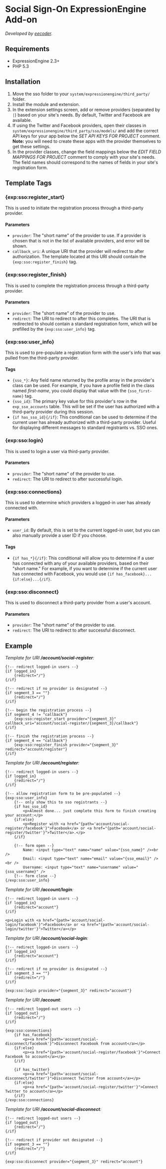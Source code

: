 # Social Sign-On ExpressionEngine Add-on

_Developed by [eecoder](http://eecoder.com/)._

## Requirements

* ExpressionEngine 2.3+
* PHP 5.3

## Installation

1. Move the sso folder to your `system/expressionengine/third_party/` folder.
2. Install the module and extension.
3. In the extension settings screen, add or remove providers (separated by `|`) based on your site's needs. By default, Twitter and Facebook are available.
4. If using the Twitter and Facebook providers, open their classes in `system/expressionengine/third_party/sso/models/` and add the correct API keys for your app below the _SET API KEYS FOR PROJECT_ comment. **Note:** you will need to create these apps with the provider themselves to get these settings.
5. In the provider classes, change the field mappings below the _EDIT FIELD MAPPINGS FOR PROJECT_ comment to comply with your site's needs. The field names should correspond to the names of fields in your site's registration form.

## Template Tags

### {exp:sso:register_start}

This is used to initiate the registration process through a third-party provider.

#### Parameters

* `provider`: The "short name" of the provider to use. If a provider is chosen that is not in the list of available providers, and error will be shown.
* `callback_uri`: A unique URI that the provider will redirect to after authorization. The template located at this URI should contain the `{exp:sso:register_finish}` tag.

### {exp:sso:register_finish}

This is used to complete the registration process through a third-party provider.

#### Parameters

* `provider`: The "short name" of the provider to use.
* `redirect`: The URI to redirect to after this completes. The URI that is redirected to should contain a standard registration form, which will be prefilled by the `{exp:sso:user_info}` tag.

### {exp:sso:user_info}

This is used to pre-populate a registration form with the user's info that was pulled from the third-party provider.

#### Tags

* `{sso_*}`: Any field name returned by the profile array in the provider's class can be used. For example, if you have a profile field in the class named _first-name_, you could display that value with the `{sso_first-name}` tag.
* `{sso_id}`: The primary key value for this provider's row in the `exp_sso_accounts` table. This will be set if the user has authorized with a third-party provider during this session.
* `{if has_sso_id}{/if}`: This conditional can be used to determine if the current user has already authorized with a third-party provider. Useful for displaying different messages to standard registrants vs. SSO ones.

### {exp:sso:login}

This is used to login a user via third-party provider.

#### Parameters

* `provider`: The "short name" of the provider to use.
* `redirect`: The URI to redirect to after successful login.

### {exp:sso:connections}

This is used to determine which providers a logged-in user has already connected with.

#### Parameters

* `user_id`: By default, this is set to the current logged-in user, but you can also manually provide a user ID if you choose.

#### Tags

* `{if has_*}{/if}`: This conditional will allow you to determine if a user has connected with any of your available providers, based on their "short name." For example, if you want to determine if the current user has connected with Facebook, you would use `{if has_facebook}...{if:else}...{/if}`.

### {exp:sso:disconnect}

This is used to disconnect a third-party provider from a user's account.

#### Parameters

* `provider`: The "short name" of the provider to use.
* `redirect`: The URI to redirect to after successful disconnect.

## Example

_Template for URI **/account/social-register**:_

```
{!-- redirect logged-in users --}
{if logged_in}
	{redirect="/"}
{/if}

{!-- redirect if no provider is designated --}
{if segment_3 == ""}
	{redirect="/"}
{/if}

{!-- begin the registration process --}
{if segment_4 != "callback"}
	{exp:sso:register_start provider="{segment_3}" callback_uri="account/social-register/{segment_3}/callback"}
{/if}

{!-- finish the registration process --}
{if segment_4 == "callback"}
	{exp:sso:register_finish provider="{segment_3}" redirect="account/register"}
{/if}
```

_Template for URI **/account/register**:_

```
{!-- redirect logged-in users --}
{if logged_in}
	{redirect="/"}
{/if}

{!-- allow registration form to be pre-populated --}
{exp:sso:user_info}
	{!-- only show this to sso registrants --}
	{if has_sso_id}
		<p>Almost done... just complete this form to finish creating your account:</p>
	{if:else}
		<p>Register with <a href="{path='account/social-register/facebook'}">Facebook</a> or <a href="{path='account/social-register/twitter'}">Twitter</a>.</p>
	{/if}
	
	{!-- form open --}
		Name: <input type="text" name="name" value="{sso_name}" /><br />
		Email: <input type="text" name="email" value="{sso_email}" /><br />
		Username: <input type="text" name="username" value="{sso_username}" />
	{!-- form close --}
{/exp:sso:user_info}
```

_Template for URI **/account/login**:_

```
{!-- redirect logged-in users --}
{if logged_in}
	{redirect="account"}
{/if}

<p>Login with <a href="{path='account/social-login/facebook'}">Facebook</a> or <a href="{path='account/social-login/twitter'}">Twitter</a></p>
```

_Template for URI **/account/social-login**:_

```
{!-- redirect logged-in users --}
{if logged_in}
	{redirect="account"}
{/if}

{!-- redirect if no provider is designated --}
{if segment_3 == ""}
	{redirect="/"}
{/if}

{exp:sso:login provider="{segment_3}" redirect="account"}
```

_Template for URI **/account**:_

```
{!-- redirect logged-out users --}
{if logged_out}
	{redirect="/"}
{/if}

{exp:sso:connections}
	{if has_facebook}
		<p><a href="{path='account/social-disconnect/facebook'}">Disconnect Facebook from account</a></p>
	{if:else}
		<p><a href="{path='account/social-register/facebook'}">Connect Facebook to account</a></p>
	{/if}
	
	{if has_twitter}
		<p><a href="{path='account/social-disconnect/twitter'}">Disconnect Twitter from account</a></p>
	{if:else}
		<p><a href="{path='account/social-register/twitter'}">Connect Twitter to account</a></p>
	{/if}
{/exp:sso:connections}
```

_Template for URI **/account/social-disconnect**:_

```
{!-- redirect logged-out users --}
{if logged_out}
	{redirect="/"}
{/if}

{!-- redirect if provider not designated --}
{if segment_3 == ""}
	{redirect="/"}
{/if}

{exp:sso:disconnect provider="{segment_3}" redirect="account"}
```